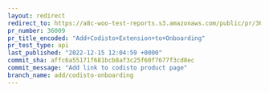 ```yaml
---
layout: redirect
redirect_to: https://a8c-woo-test-reports.s3.amazonaws.com/public/pr/36009/api/index.html
pr_number: 36009
pr_title_encoded: "Add+Codisto+Extension+to+Onboarding"
pr_test_type: api
last_published: "2022-12-15 12:04:59 +0000"
commit_sha: affc6a55171f681bcb8af3c25f60f7677f3cd8ec
commit_message: "Add link to codisto product page"
branch_name: add/codisto-onboarding
---
```

